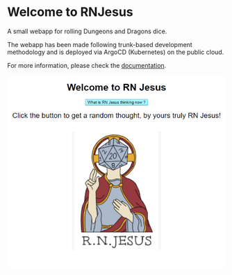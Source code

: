# Welcome to RNJesus

A small webapp for rolling Dungeons and Dragons dice.

The webapp has been made following trunk-based development methodology and is deployed via ArgoCD (Kubernetes) on the public cloud.

For more information, please check the [documentation](./docs/documentation.md).

![alt text](https://github.com/dxs-0/RNJ/blob/main/docs/jesus.PNG)
